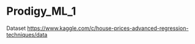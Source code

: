 # Prodigy_ML_1
Dataset
https://www.kaggle.com/c/house-prices-advanced-regression-techniques/data



